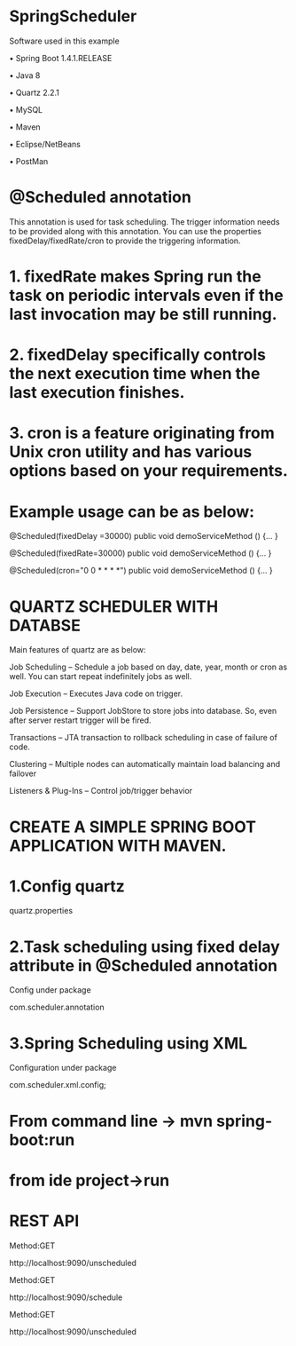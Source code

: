 # SpringScheduler

Software used in this example

•	Spring Boot 1.4.1.RELEASE

•	Java 8

•	Quartz 2.2.1

•	MySQL

•	Maven

•	Eclipse/NetBeans

•	PostMan


# @Scheduled annotation
This annotation is used for task scheduling. The trigger information needs to be provided along with this annotation. You can use the properties fixedDelay/fixedRate/cron to provide the triggering information.

# 1.	fixedRate makes Spring run the task on periodic intervals even if the last invocation may be still running.
# 2.	fixedDelay specifically controls the next execution time when the last execution finishes.
# 3.	cron is a feature originating from Unix cron utility and has various options based on your requirements.

# Example usage can be as below:

@Scheduled(fixedDelay =30000)
public void demoServiceMethod () {... }

@Scheduled(fixedRate=30000)
public void demoServiceMethod () {... }

@Scheduled(cron="0 0 * * * *")
public void demoServiceMethod () {... }



# QUARTZ SCHEDULER WITH DATABSE
Main features of quartz are as below:

Job Scheduling – Schedule a job based on day, date, year, month or cron as well. You can start repeat indefinitely jobs as well.

Job Execution – Executes Java code on trigger.

Job Persistence – Support JobStore to store jobs into database. So, even after server restart trigger will be fired.

Transactions – JTA transaction to rollback scheduling in case of failure of code.

Clustering – Multiple nodes can automatically maintain load balancing and failover

Listeners & Plug-Ins – Control job/trigger behavior

# CREATE A SIMPLE SPRING BOOT APPLICATION WITH MAVEN.

# 1.Config quartz

quartz.properties

# 2.Task scheduling using fixed delay attribute in @Scheduled annotation

Config under package 

com.scheduler.annotation

# 3.Spring Scheduling using XML

Configuration under package 

com.scheduler.xml.config;

# From command line -> mvn spring-boot:run

# from ide project->run
 

# REST API

Method:GET

http://localhost:9090/unscheduled

Method:GET

http://localhost:9090/schedule

 
Method:GET

http://localhost:9090/unscheduled
 

